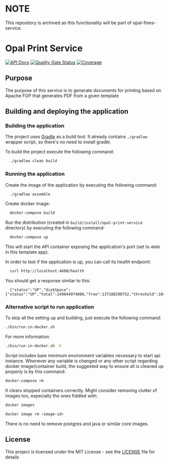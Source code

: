 # NOTE
This repository is archived as this functionality will be part of opal-fines-service. 


# Opal Print Service

[![API Docs](https://img.shields.io/badge/API%20Docs-Print_Services-e140ad.svg)](https://hmcts.github.io/cnp-api-docs/swagger.html?url=https://hmcts.github.io/cnp-api-docs/specs/opal-print-service.json)
[![Quality Gate Status](https://sonarcloud.io/api/project_badges/measure?project=uk.gov.hmcts.reform%3Aopal-print-service&metric=alert_status)](https://sonarcloud.io/summary/new_code?id=uk.gov.hmcts.reform%3Aopal-print-service)
[![Coverage](https://sonarcloud.io/api/project_badges/measure?project=uk.gov.hmcts.reform%3Aopal-print-service&metric=coverage)](https://sonarcloud.io/summary/new_code?id=uk.gov.hmcts.reform%3Aopal-print-service)

## Purpose

The purpose of this service is to generate documents for printing based on Apache FOP that generates PDF from a given template

## Building and deploying the application

### Building the application

The project uses [Gradle](https://gradle.org) as a build tool. It already contains
`./gradlew` wrapper script, so there's no need to install gradle.

To build the project execute the following command:

```bash
  ./gradlew clean build
```

### Running the application

Create the image of the application by executing the following command:

```bash
  ./gradlew assemble
```

Create docker image:

```bash
  docker-compose build
```

Run the distribution (created in `build/install/opal-print-service` directory)
by executing the following command:

```bash
  docker-compose up
```

This will start the API container exposing the application's port
(set to `4660` in this template app).

In order to test if the application is up, you can call its health endpoint:

```bash
  curl http://localhost:4660/health
```

You should get a response similar to this:

```
  {"status":"UP","diskSpace":{"status":"UP","total":249644974080,"free":137188298752,"threshold":10485760}}
```

### Alternative script to run application

To skip all the setting up and building, just execute the following command:

```bash
./bin/run-in-docker.sh
```

For more information:

```bash
./bin/run-in-docker.sh -h
```

Script includes bare minimum environment variables necessary to start api instance. Whenever any variable is changed or any other script regarding docker image/container build, the suggested way to ensure all is cleaned up properly is by this command:

```bash
docker-compose rm
```

It clears stopped containers correctly. Might consider removing clutter of images too, especially the ones fiddled with:

```bash
docker images

docker image rm <image-id>
```

There is no need to remove postgres and java or similar core images.

## License

This project is licensed under the MIT License - see the [LICENSE](LICENSE) file for details

